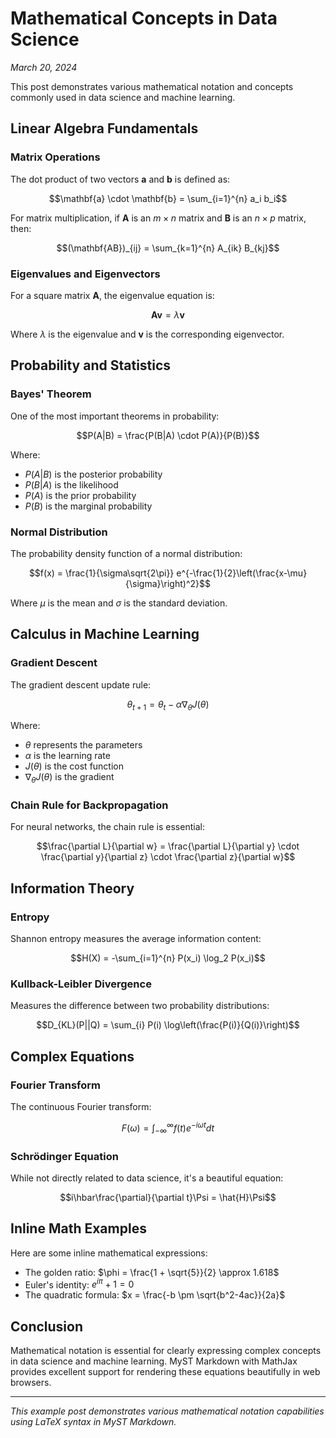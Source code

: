 # Mathematical Concepts in Data Science

*March 20, 2024*

This post demonstrates various mathematical notation and concepts commonly used in data science and machine learning.

## Linear Algebra Fundamentals

### Matrix Operations

The dot product of two vectors $\mathbf{a}$ and $\mathbf{b}$ is defined as:

$$\mathbf{a} \cdot \mathbf{b} = \sum_{i=1}^{n} a_i b_i$$

For matrix multiplication, if $\mathbf{A}$ is an $m \times n$ matrix and $\mathbf{B}$ is an $n \times p$ matrix, then:

$$(\mathbf{AB})_{ij} = \sum_{k=1}^{n} A_{ik} B_{kj}$$

### Eigenvalues and Eigenvectors

For a square matrix $\mathbf{A}$, the eigenvalue equation is:

$$\mathbf{A}\mathbf{v} = \lambda\mathbf{v}$$

Where $\lambda$ is the eigenvalue and $\mathbf{v}$ is the corresponding eigenvector.

## Probability and Statistics

### Bayes' Theorem

One of the most important theorems in probability:

$$P(A|B) = \frac{P(B|A) \cdot P(A)}{P(B)}$$

Where:
- $P(A|B)$ is the posterior probability
- $P(B|A)$ is the likelihood
- $P(A)$ is the prior probability
- $P(B)$ is the marginal probability

### Normal Distribution

The probability density function of a normal distribution:

$$f(x) = \frac{1}{\sigma\sqrt{2\pi}} e^{-\frac{1}{2}\left(\frac{x-\mu}{\sigma}\right)^2}$$

Where $\mu$ is the mean and $\sigma$ is the standard deviation.

## Calculus in Machine Learning

### Gradient Descent

The gradient descent update rule:

$$\theta_{t+1} = \theta_t - \alpha \nabla_\theta J(\theta)$$

Where:
- $\theta$ represents the parameters
- $\alpha$ is the learning rate
- $J(\theta)$ is the cost function
- $\nabla_\theta J(\theta)$ is the gradient

### Chain Rule for Backpropagation

For neural networks, the chain rule is essential:

$$\frac{\partial L}{\partial w} = \frac{\partial L}{\partial y} \cdot \frac{\partial y}{\partial z} \cdot \frac{\partial z}{\partial w}$$

## Information Theory

### Entropy

Shannon entropy measures the average information content:

$$H(X) = -\sum_{i=1}^{n} P(x_i) \log_2 P(x_i)$$

### Kullback-Leibler Divergence

Measures the difference between two probability distributions:

$$D_{KL}(P||Q) = \sum_{i} P(i) \log\left(\frac{P(i)}{Q(i)}\right)$$

## Complex Equations

### Fourier Transform

The continuous Fourier transform:

$$F(\omega) = \int_{-\infty}^{\infty} f(t) e^{-i\omega t} dt$$

### Schrödinger Equation

While not directly related to data science, it's a beautiful equation:

$$i\hbar\frac{\partial}{\partial t}\Psi = \hat{H}\Psi$$

## Inline Math Examples

Here are some inline mathematical expressions:

- The golden ratio: $\phi = \frac{1 + \sqrt{5}}{2} \approx 1.618$
- Euler's identity: $e^{i\pi} + 1 = 0$
- The quadratic formula: $x = \frac{-b \pm \sqrt{b^2-4ac}}{2a}$

## Conclusion

Mathematical notation is essential for clearly expressing complex concepts in data science and machine learning. MyST Markdown with MathJax provides excellent support for rendering these equations beautifully in web browsers.

---

*This example post demonstrates various mathematical notation capabilities using LaTeX syntax in MyST Markdown.*